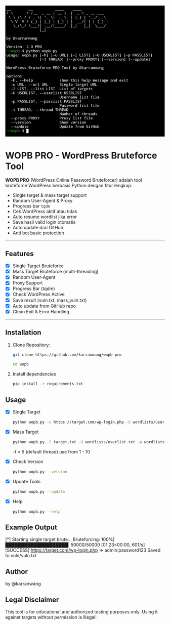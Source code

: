 ![WOPB Screenshot](img.jpg)

# WOPB PRO - WordPress Bruteforce Tool

**WOPB PRO** (WordPress Online Password Bruteforcer) adalah tool bruteforce WordPress berbasis Python dengan fitur lengkap:
- Single target & mass target support
- Random User-Agent & Proxy
- Progress bar `tqdm`
- Cek WordPress aktif atau tidak
- Auto resume wordlist jika error
- Save hasil valid login otomatis
- Auto update dari GitHub
- Anti bot basic protection

---

## Features
- [x] Single Target Bruteforce
- [x] Mass Target Bruteforce (multi-threading)
- [x] Random User-Agent
- [x] Proxy Support
- [x] Progress Bar (tqdm)
- [x] Check WordPress Active
- [x] Save result (vuln.txt, mass_vuln.txt)
- [x] Auto update from GitHub repo
- [x] Clean Exit & Error Handling

---

## Installation

1. Clone Repository:

   ```bash
   git clone https://github.com/karranwang/wopb-pro
   ```
   
   ```bash
   cd wopb
   ```
   
2. Install dependencies

   ```bash
   pip install -r requirements.txt
   ```

## Usage

- [X] Single Target

   ```bash
   python wopb.py -u https://target.com/wp-login.php -U wordlists/userlist.txt -p wordlists/passlist.txt --proxy proxy.txt
   ```
- [X] Mass Target

   ```bash
   python wopb.py -l target.txt -U wordlists/userlist.txt -p wordlists/passlist.txt -t 5 --proxy proxy/proxy.txt
   ```

   -t = 5 (default thread) use from 1 - 10
   
   
- [X] Check Version

   ```bash
   python wopb.py --version
   ```
   
- [X] Update Tools

   ```bash
   python wopb.py --update
   ```
   
- [X] Help

   ```bash
   python wopb.py --help
   ```
   

## Example Output

[*] Starting single target brute...
Bruteforcing: 100%|████████████████████| 50000/50000 [01:23<00:00, 601/s]
[SUCCESS] https://target.com/wp-login.php => admin:password123
Saved to vuln/vuln.txt


## Author

by @karranwang


## Legal Disclaimer

This tool is for educational and authorized testing purposes only.
Using it against targets without permission is illegal!
